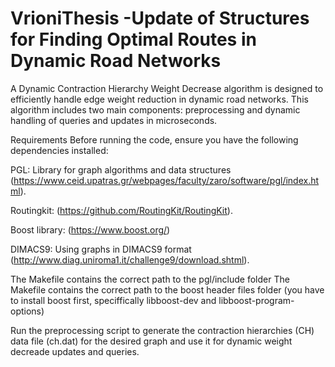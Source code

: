 # VrioniThesis -Update of Structures for Finding Optimal Routes in Dynamic Road Networks

A Dynamic Contraction Hierarchy Weight Decrease algorithm is designed to efficiently handle edge weight reduction in dynamic road networks. This algorithm includes two main components: preprocessing and dynamic handling of queries and updates in microseconds.

Requirements
Before running the code, ensure you have the following dependencies installed:

PGL: Library for graph algorithms and data structures (https://www.ceid.upatras.gr/webpages/faculty/zaro/software/pgl/index.html).

Routingkit: (https://github.com/RoutingKit/RoutingKit).

Boost library: (https://www.boost.org/)

DIMACS9: Using graphs in DIMACS9 format (http://www.diag.uniroma1.it/challenge9/download.shtml).

The Makefile contains the correct path to the pgl/include folder
The Makefile contains the correct path to the boost header files folder (you have to install boost first, speciffically libboost-dev and libboost-program-options)

Run the preprocessing script to generate the contraction hierarchies (CH) data file (ch.dat) for the desired graph and use it for dynamic weight decreade updates and queries.
